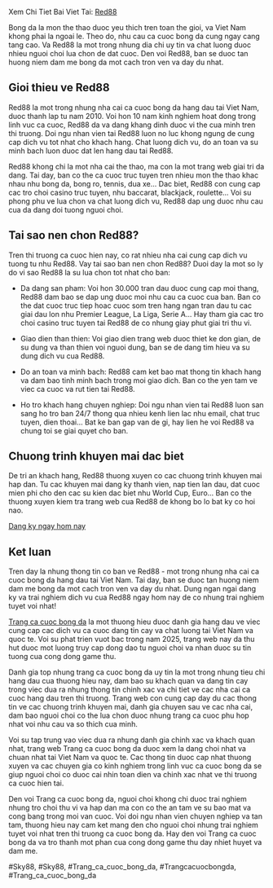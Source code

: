 <p class="text-center">


Xem Chi Tiet Bai Viet Tai: <a href="https://affcup.net/red88/">Red88</a><p class="text-justify">
			Bong da la mon the thao duoc yeu thich tren toan the gioi, va Viet Nam khong phai la ngoai le. Theo do, nhu cau ca cuoc bong da cung ngay cang tang cao. Va Red88 la mot trong nhung dia chi uy tin va chat luong duoc nhieu nguoi choi lua chon de dat cuoc. Den voi Red88, ban se duoc tan huong niem dam me bong da mot cach tron ven va day du nhat.
		</p><h2>Gioi thieu ve Red88</h2><p class="text-justify">
			Red88 la mot trong nhung nha cai ca cuoc bong da hang dau tai Viet Nam, duoc thanh lap tu nam 2010. Voi hon 10 nam kinh nghiem hoat dong trong linh vuc ca cuoc, Red88 da va dang khang dinh duoc vi the cua minh tren thi truong. Doi ngu nhan vien tai Red88 luon no luc khong ngung de cung cap dich vu tot nhat cho khach hang. Chat luong dich vu, do an toan va su minh bach luon duoc dat len hang dau tai Red88.
		<p>
			Red88 khong chi la mot nha cai the thao, ma con la mot trang web giai tri da dang. Tai day, ban co the ca cuoc truc tuyen tren nhieu mon the thao khac nhau nhu bong da, bong ro, tennis, dua xe... Dac biet, Red88 con cung cap cac tro choi casino truc tuyen, nhu baccarat, blackjack, roulette... Voi su phong phu ve lua chon va chat luong dich vu, Red88 dap ung duoc nhu cau cua da dang doi tuong nguoi choi.
		<h2>Tai sao nen chon Red88?</h2><p class="text-justify">
			Tren thi truong ca cuoc hien nay, co rat nhieu nha cai cung cap dich vu tuong tu nhu Red88. Vay tai sao ban nen chon Red88? Duoi day la mot so ly do vi sao Red88 la su lua chon tot nhat cho ban:
		<ul>
<li>
<p><span class="highlight">Da dang san pham:</span> Voi hon 30.000 tran dau duoc cung cap moi thang, Red88 dam bao se dap ung duoc moi nhu cau ca cuoc cua ban. Ban co the dat cuoc truc tiep hoac cuoc som tren hang ngan tran dau tu cac giai dau lon nhu Premier League, La Liga, Serie A... Hay tham gia cac tro choi casino truc tuyen tai Red88 de co nhung giay phut giai tri thu vi.</p>
</li>
<li>
<p><span class="highlight">Giao dien than thien:</span> Voi giao dien trang web duoc thiet ke don gian, de su dung va than thien voi nguoi dung, ban se de dang tim hieu va su dung dich vu cua Red88.
</li>
<li>
<p><span class="highlight">Do an toan va minh bach:</span> Red88 cam ket bao mat thong tin khach hang va dam bao tinh minh bach trong moi giao dich. Ban co the yen tam ve viec ca cuoc va rut tien tai Red88.</p>
</li>
<li>
<p><span class="highlight">Ho tro khach hang chuyen nghiep:</span> Doi ngu nhan vien tai Red88 luon san sang ho tro ban 24/7 thong qua nhieu kenh lien lac nhu email, chat truc tuyen, dien thoai... Bat ke ban gap van de gi, hay lien he voi Red88 va chung toi se giai quyet cho ban.
</li>
</ul><h2>Chuong trinh khuyen mai dac biet</h2><p>
			De tri an khach hang, Red88 thuong xuyen co cac chuong trinh khuyen mai hap dan. Tu cac khuyen mai dang ky thanh vien, nap tien lan dau, dat cuoc mien phi cho den cac su kien dac biet nhu World Cup, Euro... Ban co the thuong xuyen kiem tra trang web cua Red88 de khong bo lo bat ky co hoi nao.
		</p><p class="text-center">
<a href="https://red88.com/" target="_blank">Dang ky ngay hom nay</a>
</p><p class="text-center">

</p><h2>Ket luan</h2><p class="text-justify">
			Tren day la nhung thong tin co ban ve Red88 - mot trong nhung nha cai ca cuoc bong da hang dau tai Viet Nam. Tai day, ban se duoc tan huong niem dam me bong da mot cach tron ven va day du nhat. Dung ngan ngai dang ky va trai nghiem dich vu cua Red88 ngay hom nay de co nhung trai nghiem tuyet voi nhat!
		</p><p class="text-center">

</p><p><a href="https://affcup.net/">Trang ca cuoc bong da</a> la mot thuong hieu duoc danh gia hang dau ve viec cung cap cac dich vu ca cuoc dang tin cay va chat luong tai Viet Nam va quoc te. Voi su phat trien vuot bac trong nam 2025, trang web nay da thu hut duoc mot luong truy cap dong dao tu nguoi choi va nhan duoc su tin tuong cua cong dong game thu.

Danh gia top nhung trang ca cuoc bong da uy tin la mot trong nhung tieu chi hang dau cua thuong hieu nay, dam bao su khach quan va dang tin cay trong viec dua ra nhung thong tin chinh xac va chi tiet ve cac nha cai ca cuoc hang dau tren thi truong. Trang web con cung cap day du cac thong tin ve cac chuong trinh khuyen mai, danh gia chuyen sau ve cac nha cai, dam bao nguoi choi co the lua chon duoc nhung trang ca cuoc phu hop nhat voi nhu cau va so thich cua minh.

Voi su tap trung vao viec dua ra nhung danh gia chinh xac va khach quan nhat, trang web Trang ca cuoc bong da duoc xem la dang choi nhat va chuan nhat tai Viet Nam va quoc te. Cac thong tin duoc cap nhat thuong xuyen va cac chuyen gia co kinh nghiem trong linh vuc ca cuoc bong da se giup nguoi choi co duoc cai nhin toan dien va chinh xac nhat ve thi truong ca cuoc hien tai.

Den voi Trang ca cuoc bong da, nguoi choi khong chi duoc trai nghiem nhung tro choi thu vi va hap dan ma con co the an tam ve su bao mat va cong bang trong moi van cuoc. Voi doi ngu nhan vien chuyen nghiep va tan tam, thuong hieu nay cam ket mang den cho nguoi choi nhung trai nghiem tuyet voi nhat tren thi truong ca cuoc bong da. Hay den voi Trang ca cuoc bong da va tro thanh mot phan cua cong dong game thu day nhiet huyet va dam me.</p>
#Sky88, #Sky88, #Trang_ca_cuoc_bong_da, #Trangcacuocbongda, #Trang_ca_cuoc_bong_da
